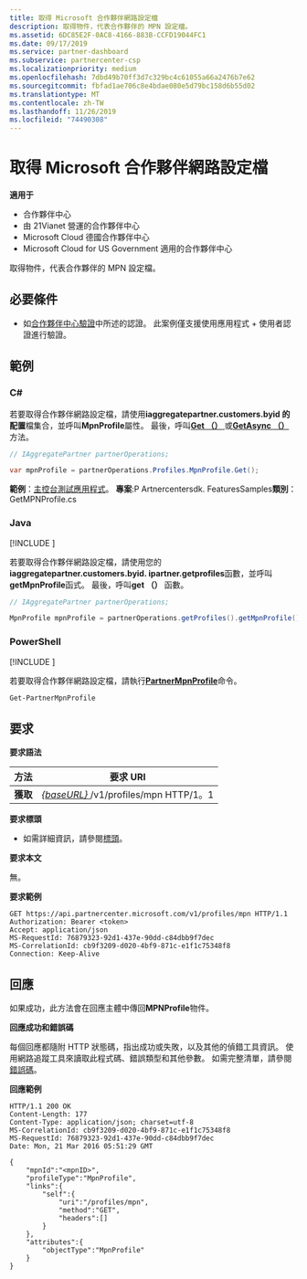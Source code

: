 ```yaml
---
title: 取得 Microsoft 合作夥伴網路設定檔
description: 取得物件，代表合作夥伴的 MPN 設定檔。
ms.assetid: 6DC85E2F-0AC8-4166-883B-CCFD19044FC1
ms.date: 09/17/2019
ms.service: partner-dashboard
ms.subservice: partnercenter-csp
ms.localizationpriority: medium
ms.openlocfilehash: 7dbd49b70ff3d7c329bc4c61055a66a2476b7e62
ms.sourcegitcommit: fbfad1ae706c8e4bdae080e5d79bc158d6b55d02
ms.translationtype: MT
ms.contentlocale: zh-TW
ms.lasthandoff: 11/26/2019
ms.locfileid: "74490308"
---
```

# <a name="get-microsoft-partner-network-profile"></a>取得 Microsoft 合作夥伴網路設定檔

**適用于**

- 合作夥伴中心
- 由 21Vianet 營運的合作夥伴中心
- Microsoft Cloud 德國合作夥伴中心
- Microsoft Cloud for US Government 適用的合作夥伴中心

取得物件，代表合作夥伴的 MPN 設定檔。

## <a name="span-idprerequisitesspan-idprerequisitesspan-idprerequisitesprerequisites"></a><span id="Prerequisites"/><span id="prerequisites"/><span id="PREREQUISITES"/>必要條件

- 如[合作夥伴中心驗證](partner-center-authentication.md)中所述的認證。 此案例僅支援使用應用程式 + 使用者認證進行驗證。

## <a name="span-idexamplesspan-idexamplesspan-idexamplesexamples"></a><span id="Examples"/><span id="examples"><span id="EXAMPLES"/>範例

### <a name="c"></a>C#

若要取得合作夥伴網路設定檔，請使用**iaggregatepartner.customers.byid 的配置**檔集合，並呼叫**MpnProfile**屬性。 最後，呼叫[**Get （）** ](https://docs.microsoft.com/dotnet/api/microsoft.store.partnercenter.profiles.impnprofile.get)或[**GetAsync （）** ](https://docs.microsoft.com/dotnet/api/microsoft.store.partnercenter.profiles.impnprofile.getasync)方法。

``` csharp
// IAggregatePartner partnerOperations;

var mpnProfile = partnerOperations.Profiles.MpnProfile.Get();
```

**範例**：[主控台測試應用程式](console-test-app.md)。 **專案**:P Artnercentersdk. FeaturesSamples**類別**： GetMPNProfile.cs

### <a name="java"></a>Java

[!INCLUDE [<Partner Center Java SDK support details>](<../includes/java-sdk-support.md>)]

若要取得合作夥伴網路設定檔，請使用您的**iaggregatepartner.customers.byid. ipartner.getprofiles**函數，並呼叫**getMpnProfile**函式。 最後，呼叫**get （）** 函數。

```java
// IAggregatePartner partnerOperations;

MpnProfile mpnProfile = partnerOperations.getProfiles().getMpnProfile().get();
```

### <a name="powershell"></a>PowerShell

[!INCLUDE [<Partner Center PowerShell module support details>](<../includes/powershell-module-support.md>)]

若要取得合作夥伴網路設定檔，請執行[**PartnerMpnProfile**](https://github.com/Microsoft/Partner-Center-PowerShell/blob/master/docs/help/Get-PartnerMpnProfile.md)命令。

```powershell
Get-PartnerMpnProfile
```

## <a name="span-idrequestspan-idrequestspan-idrequestrequest"></a><span id="Request"/><span id="request"/><span id="REQUEST"/>要求

**要求語法**

| 方法  | 要求 URI                                                          |
|---------|----------------------------------------------------------------------|
| **獲取** | [ *{baseURL}* ](partner-center-rest-urls.md)/v1/profiles/mpn HTTP/1。1 |

 
**要求標頭**

- 如需詳細資訊，請參閱[標頭](headers.md)。

**要求本文**

無。

**要求範例**

```http
GET https://api.partnercenter.microsoft.com/v1/profiles/mpn HTTP/1.1
Authorization: Bearer <token>
Accept: application/json
MS-RequestId: 76879323-92d1-437e-90dd-c84dbb9f7dec
MS-CorrelationId: cb9f3209-d020-4bf9-871c-e1f1c75348f8
Connection: Keep-Alive
```

## <a name="span-idresponsespan-idresponsespan-idresponseresponse"></a><span id="Response"/><span id="response"/><span id="RESPONSE"/>回應

如果成功，此方法會在回應主體中傳回**MPNProfile**物件。

**回應成功和錯誤碼**

每個回應都隨附 HTTP 狀態碼，指出成功或失敗，以及其他的偵錯工具資訊。 使用網路追蹤工具來讀取此程式碼、錯誤類型和其他參數。 如需完整清單，請參閱[錯誤碼](error-codes.md)。

**回應範例**

```http
HTTP/1.1 200 OK
Content-Length: 177
Content-Type: application/json; charset=utf-8
MS-CorrelationId: cb9f3209-d020-4bf9-871c-e1f1c75348f8
MS-RequestId: 76879323-92d1-437e-90dd-c84dbb9f7dec
Date: Mon, 21 Mar 2016 05:51:29 GMT

{
    "mpnId":"<mpnID>",
    "profileType":"MpnProfile",
    "links":{
        "self":{
            "uri":"/profiles/mpn",
            "method":"GET",
            "headers":[]
        }
    },
    "attributes":{
        "objectType":"MpnProfile"
    }
}
```